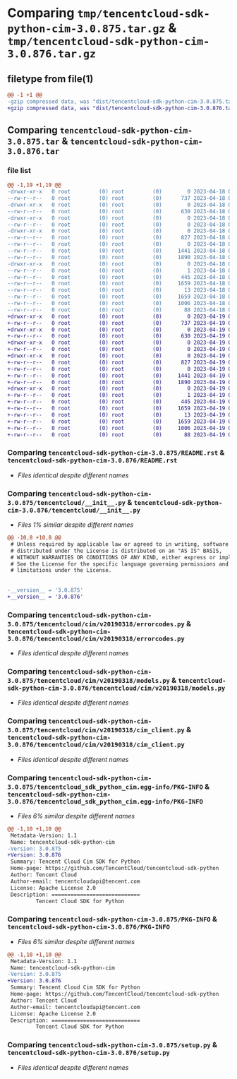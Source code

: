 # Comparing `tmp/tencentcloud-sdk-python-cim-3.0.875.tar.gz` & `tmp/tencentcloud-sdk-python-cim-3.0.876.tar.gz`

## filetype from file(1)

```diff
@@ -1 +1 @@
-gzip compressed data, was "dist/tencentcloud-sdk-python-cim-3.0.875.tar", last modified: Tue Apr 18 00:28:09 2023, max compression
+gzip compressed data, was "dist/tencentcloud-sdk-python-cim-3.0.876.tar", last modified: Wed Apr 19 00:21:23 2023, max compression
```

## Comparing `tencentcloud-sdk-python-cim-3.0.875.tar` & `tencentcloud-sdk-python-cim-3.0.876.tar`

### file list

```diff
@@ -1,19 +1,19 @@
-drwxr-xr-x   0 root         (0) root         (0)        0 2023-04-18 00:28:09.000000 tencentcloud-sdk-python-cim-3.0.875/
--rw-r--r--   0 root         (0) root         (0)      737 2023-04-18 00:28:09.000000 tencentcloud-sdk-python-cim-3.0.875/README.rst
-drwxr-xr-x   0 root         (0) root         (0)        0 2023-04-18 00:28:09.000000 tencentcloud-sdk-python-cim-3.0.875/tencentcloud/
--rw-r--r--   0 root         (0) root         (0)      630 2023-04-18 00:28:09.000000 tencentcloud-sdk-python-cim-3.0.875/tencentcloud/__init__.py
-drwxr-xr-x   0 root         (0) root         (0)        0 2023-04-18 00:28:09.000000 tencentcloud-sdk-python-cim-3.0.875/tencentcloud/cim/
--rw-r--r--   0 root         (0) root         (0)        0 2023-04-18 00:28:09.000000 tencentcloud-sdk-python-cim-3.0.875/tencentcloud/cim/__init__.py
-drwxr-xr-x   0 root         (0) root         (0)        0 2023-04-18 00:28:09.000000 tencentcloud-sdk-python-cim-3.0.875/tencentcloud/cim/v20190318/
--rw-r--r--   0 root         (0) root         (0)      827 2023-04-18 00:28:09.000000 tencentcloud-sdk-python-cim-3.0.875/tencentcloud/cim/v20190318/errorcodes.py
--rw-r--r--   0 root         (0) root         (0)        0 2023-04-18 00:28:09.000000 tencentcloud-sdk-python-cim-3.0.875/tencentcloud/cim/v20190318/__init__.py
--rw-r--r--   0 root         (0) root         (0)     1441 2023-04-18 00:28:09.000000 tencentcloud-sdk-python-cim-3.0.875/tencentcloud/cim/v20190318/models.py
--rw-r--r--   0 root         (0) root         (0)     1890 2023-04-18 00:28:09.000000 tencentcloud-sdk-python-cim-3.0.875/tencentcloud/cim/v20190318/cim_client.py
-drwxr-xr-x   0 root         (0) root         (0)        0 2023-04-18 00:28:09.000000 tencentcloud-sdk-python-cim-3.0.875/tencentcloud_sdk_python_cim.egg-info/
--rw-r--r--   0 root         (0) root         (0)        1 2023-04-18 00:28:09.000000 tencentcloud-sdk-python-cim-3.0.875/tencentcloud_sdk_python_cim.egg-info/dependency_links.txt
--rw-r--r--   0 root         (0) root         (0)      445 2023-04-18 00:28:09.000000 tencentcloud-sdk-python-cim-3.0.875/tencentcloud_sdk_python_cim.egg-info/SOURCES.txt
--rw-r--r--   0 root         (0) root         (0)     1659 2023-04-18 00:28:09.000000 tencentcloud-sdk-python-cim-3.0.875/tencentcloud_sdk_python_cim.egg-info/PKG-INFO
--rw-r--r--   0 root         (0) root         (0)       13 2023-04-18 00:28:09.000000 tencentcloud-sdk-python-cim-3.0.875/tencentcloud_sdk_python_cim.egg-info/top_level.txt
--rw-r--r--   0 root         (0) root         (0)     1659 2023-04-18 00:28:09.000000 tencentcloud-sdk-python-cim-3.0.875/PKG-INFO
--rw-r--r--   0 root         (0) root         (0)     1006 2023-04-18 00:28:09.000000 tencentcloud-sdk-python-cim-3.0.875/setup.py
--rw-r--r--   0 root         (0) root         (0)       88 2023-04-18 00:28:09.000000 tencentcloud-sdk-python-cim-3.0.875/setup.cfg
+drwxr-xr-x   0 root         (0) root         (0)        0 2023-04-19 00:21:23.000000 tencentcloud-sdk-python-cim-3.0.876/
+-rw-r--r--   0 root         (0) root         (0)      737 2023-04-19 00:21:23.000000 tencentcloud-sdk-python-cim-3.0.876/README.rst
+drwxr-xr-x   0 root         (0) root         (0)        0 2023-04-19 00:21:23.000000 tencentcloud-sdk-python-cim-3.0.876/tencentcloud/
+-rw-r--r--   0 root         (0) root         (0)      630 2023-04-19 00:21:23.000000 tencentcloud-sdk-python-cim-3.0.876/tencentcloud/__init__.py
+drwxr-xr-x   0 root         (0) root         (0)        0 2023-04-19 00:21:23.000000 tencentcloud-sdk-python-cim-3.0.876/tencentcloud/cim/
+-rw-r--r--   0 root         (0) root         (0)        0 2023-04-19 00:21:23.000000 tencentcloud-sdk-python-cim-3.0.876/tencentcloud/cim/__init__.py
+drwxr-xr-x   0 root         (0) root         (0)        0 2023-04-19 00:21:23.000000 tencentcloud-sdk-python-cim-3.0.876/tencentcloud/cim/v20190318/
+-rw-r--r--   0 root         (0) root         (0)      827 2023-04-19 00:21:23.000000 tencentcloud-sdk-python-cim-3.0.876/tencentcloud/cim/v20190318/errorcodes.py
+-rw-r--r--   0 root         (0) root         (0)        0 2023-04-19 00:21:23.000000 tencentcloud-sdk-python-cim-3.0.876/tencentcloud/cim/v20190318/__init__.py
+-rw-r--r--   0 root         (0) root         (0)     1441 2023-04-19 00:21:23.000000 tencentcloud-sdk-python-cim-3.0.876/tencentcloud/cim/v20190318/models.py
+-rw-r--r--   0 root         (0) root         (0)     1890 2023-04-19 00:21:23.000000 tencentcloud-sdk-python-cim-3.0.876/tencentcloud/cim/v20190318/cim_client.py
+drwxr-xr-x   0 root         (0) root         (0)        0 2023-04-19 00:21:23.000000 tencentcloud-sdk-python-cim-3.0.876/tencentcloud_sdk_python_cim.egg-info/
+-rw-r--r--   0 root         (0) root         (0)        1 2023-04-19 00:21:23.000000 tencentcloud-sdk-python-cim-3.0.876/tencentcloud_sdk_python_cim.egg-info/dependency_links.txt
+-rw-r--r--   0 root         (0) root         (0)      445 2023-04-19 00:21:23.000000 tencentcloud-sdk-python-cim-3.0.876/tencentcloud_sdk_python_cim.egg-info/SOURCES.txt
+-rw-r--r--   0 root         (0) root         (0)     1659 2023-04-19 00:21:23.000000 tencentcloud-sdk-python-cim-3.0.876/tencentcloud_sdk_python_cim.egg-info/PKG-INFO
+-rw-r--r--   0 root         (0) root         (0)       13 2023-04-19 00:21:23.000000 tencentcloud-sdk-python-cim-3.0.876/tencentcloud_sdk_python_cim.egg-info/top_level.txt
+-rw-r--r--   0 root         (0) root         (0)     1659 2023-04-19 00:21:23.000000 tencentcloud-sdk-python-cim-3.0.876/PKG-INFO
+-rw-r--r--   0 root         (0) root         (0)     1006 2023-04-19 00:21:23.000000 tencentcloud-sdk-python-cim-3.0.876/setup.py
+-rw-r--r--   0 root         (0) root         (0)       88 2023-04-19 00:21:23.000000 tencentcloud-sdk-python-cim-3.0.876/setup.cfg
```

### Comparing `tencentcloud-sdk-python-cim-3.0.875/README.rst` & `tencentcloud-sdk-python-cim-3.0.876/README.rst`

 * *Files identical despite different names*

### Comparing `tencentcloud-sdk-python-cim-3.0.875/tencentcloud/__init__.py` & `tencentcloud-sdk-python-cim-3.0.876/tencentcloud/__init__.py`

 * *Files 1% similar despite different names*

```diff
@@ -10,8 +10,8 @@
 # Unless required by applicable law or agreed to in writing, software
 # distributed under the License is distributed on an "AS IS" BASIS,
 # WITHOUT WARRANTIES OR CONDITIONS OF ANY KIND, either express or implied.
 # See the License for the specific language governing permissions and
 # limitations under the License.
 
 
-__version__ = '3.0.875'
+__version__ = '3.0.876'
```

### Comparing `tencentcloud-sdk-python-cim-3.0.875/tencentcloud/cim/v20190318/errorcodes.py` & `tencentcloud-sdk-python-cim-3.0.876/tencentcloud/cim/v20190318/errorcodes.py`

 * *Files identical despite different names*

### Comparing `tencentcloud-sdk-python-cim-3.0.875/tencentcloud/cim/v20190318/models.py` & `tencentcloud-sdk-python-cim-3.0.876/tencentcloud/cim/v20190318/models.py`

 * *Files identical despite different names*

### Comparing `tencentcloud-sdk-python-cim-3.0.875/tencentcloud/cim/v20190318/cim_client.py` & `tencentcloud-sdk-python-cim-3.0.876/tencentcloud/cim/v20190318/cim_client.py`

 * *Files identical despite different names*

### Comparing `tencentcloud-sdk-python-cim-3.0.875/tencentcloud_sdk_python_cim.egg-info/PKG-INFO` & `tencentcloud-sdk-python-cim-3.0.876/tencentcloud_sdk_python_cim.egg-info/PKG-INFO`

 * *Files 6% similar despite different names*

```diff
@@ -1,10 +1,10 @@
 Metadata-Version: 1.1
 Name: tencentcloud-sdk-python-cim
-Version: 3.0.875
+Version: 3.0.876
 Summary: Tencent Cloud Cim SDK for Python
 Home-page: https://github.com/TencentCloud/tencentcloud-sdk-python
 Author: Tencent Cloud
 Author-email: tencentcloudapi@tencent.com
 License: Apache License 2.0
 Description: ============================
         Tencent Cloud SDK for Python
```

### Comparing `tencentcloud-sdk-python-cim-3.0.875/PKG-INFO` & `tencentcloud-sdk-python-cim-3.0.876/PKG-INFO`

 * *Files 6% similar despite different names*

```diff
@@ -1,10 +1,10 @@
 Metadata-Version: 1.1
 Name: tencentcloud-sdk-python-cim
-Version: 3.0.875
+Version: 3.0.876
 Summary: Tencent Cloud Cim SDK for Python
 Home-page: https://github.com/TencentCloud/tencentcloud-sdk-python
 Author: Tencent Cloud
 Author-email: tencentcloudapi@tencent.com
 License: Apache License 2.0
 Description: ============================
         Tencent Cloud SDK for Python
```

### Comparing `tencentcloud-sdk-python-cim-3.0.875/setup.py` & `tencentcloud-sdk-python-cim-3.0.876/setup.py`

 * *Files identical despite different names*

